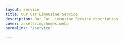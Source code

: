 ```yaml
---
layout: service
title: Our Car Limousine Service
description: Our Car Limousine Service description
cover: assets/img/homes.webp
permalink: "/service"

---
```

